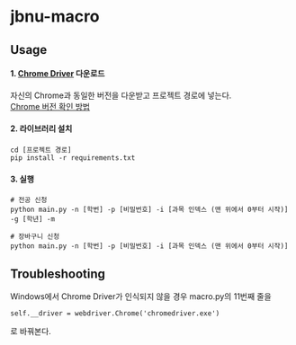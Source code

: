 # jbnu-macro

## Usage
#### 1. [Chrome Driver](https://chromedriver.chromium.org/downloads) 다운로드
자신의 Chrome과 동일한 버전을 다운받고 프로젝트 경로에 넣는다.  
[Chrome 버전 확인 방법](https://support.google.com/chrome/answer/95414?hl=ko&co=GENIE.Platform%3DDesktop)
#### 2. 라이브러리 설치
```
cd [프로젝트 경로]
pip install -r requirements.txt
```
#### 3. 실행
```
# 전공 신청
python main.py -n [학번] -p [비밀번호] -i [과목 인덱스 (맨 위에서 0부터 시작)] -g [학년] -m

# 장바구니 신청
python main.py -n [학번] -p [비밀번호] -i [과목 인덱스 (맨 위에서 0부터 시작)]
```

## Troubleshooting
Windows에서 Chrome Driver가 인식되지 않을 경우 macro.py의 11번째 줄을
```
self.__driver = webdriver.Chrome('chromedriver.exe')
```
로 바꿔본다.
